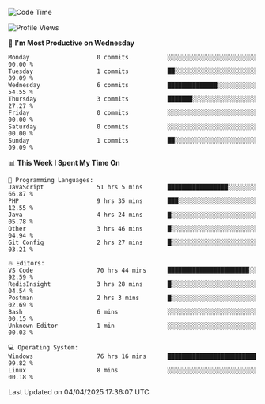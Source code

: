 <!--START_SECTION:waka-->
![Code Time](http://img.shields.io/badge/Code%20Time-4%2C543%20hrs%2055%20mins-blue)

![Profile Views](http://img.shields.io/badge/Profile%20Views-7-blue)

📅 **I'm Most Productive on Wednesday** 

```text
Monday                   0 commits           ░░░░░░░░░░░░░░░░░░░░░░░░░   00.00 % 
Tuesday                  1 commits           ██░░░░░░░░░░░░░░░░░░░░░░░   09.09 % 
Wednesday                6 commits           ██████████████░░░░░░░░░░░   54.55 % 
Thursday                 3 commits           ███████░░░░░░░░░░░░░░░░░░   27.27 % 
Friday                   0 commits           ░░░░░░░░░░░░░░░░░░░░░░░░░   00.00 % 
Saturday                 0 commits           ░░░░░░░░░░░░░░░░░░░░░░░░░   00.00 % 
Sunday                   1 commits           ██░░░░░░░░░░░░░░░░░░░░░░░   09.09 % 
```


📊 **This Week I Spent My Time On** 

```text
💬 Programming Languages: 
JavaScript               51 hrs 5 mins       █████████████████░░░░░░░░   66.87 % 
PHP                      9 hrs 35 mins       ███░░░░░░░░░░░░░░░░░░░░░░   12.55 % 
Java                     4 hrs 24 mins       █░░░░░░░░░░░░░░░░░░░░░░░░   05.78 % 
Other                    3 hrs 46 mins       █░░░░░░░░░░░░░░░░░░░░░░░░   04.94 % 
Git Config               2 hrs 27 mins       █░░░░░░░░░░░░░░░░░░░░░░░░   03.21 % 

🔥 Editors: 
VS Code                  70 hrs 44 mins      ███████████████████████░░   92.59 % 
RedisInsight             3 hrs 28 mins       █░░░░░░░░░░░░░░░░░░░░░░░░   04.54 % 
Postman                  2 hrs 3 mins        █░░░░░░░░░░░░░░░░░░░░░░░░   02.69 % 
Bash                     6 mins              ░░░░░░░░░░░░░░░░░░░░░░░░░   00.15 % 
Unknown Editor           1 min               ░░░░░░░░░░░░░░░░░░░░░░░░░   00.03 % 

💻 Operating System: 
Windows                  76 hrs 16 mins      █████████████████████████   99.82 % 
Linux                    8 mins              ░░░░░░░░░░░░░░░░░░░░░░░░░   00.18 % 
```


 Last Updated on 04/04/2025 17:36:07 UTC
<!--END_SECTION:waka-->
